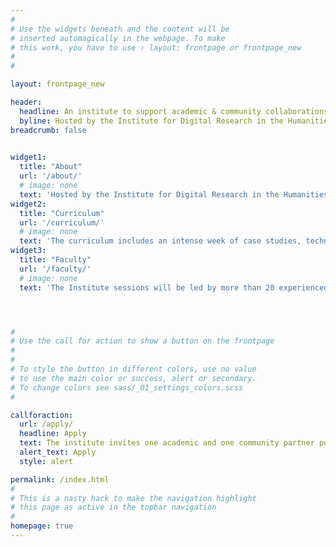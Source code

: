 ```yaml
---
#
# Use the widgets beneath and the content will be
# inserted automagically in the webpage. To make
# this work, you have to use › layout: frontpage or frontpage_new
#
#

layout: frontpage_new 

header:
  headline: An institute to support academic & community collaborations in the digital humanities
  byline: Hosted by the Institute for Digital Research in the Humanities<br>University of Kansas, Lawrence, KS <br>June 6-11, 2022
breadcrumb: false  
 

widget1:
  title: "About"
  url: '/about/'
  # image: none
  text: 'Hosted by the Institute for Digital Research in the Humanities at the University of Kansas, PDHI is intended to foster successful academic-community digital, public-facing humanities projects.'
widget2:
  title: "Curriculum"
  url: '/curriculum/'
  # image: none
  text: 'The curriculum includes an intense week of case studies, technical training, and workshops & discussions intended to strengthen relationships, create sustainable projects, and provide foundational knowledge of tools and methods in the public digital humanities.'
widget3:
  title: "Faculty"
  url: '/faculty/'
  # image: none
  text: 'The Institute sessions will be led by more than 20 experienced academics and community partners, offering a breadth of complementary skill sets and areas of expertise that will provide participants rich opportunities for engagement.'




#
# Use the call for action to show a button on the frontpage
#
#
# To style the button in different colors, use no value
# to use the main color or success, alert or secondary.
# To change colors see sass/_01_settings_colors.scss
#

callforaction:
  url: /apply/
  headline: Apply
  text: The institute invites one academic and one community partner per project. Applications due Monday, January 10, 2022.
  alert_text: Apply
  style: alert

permalink: /index.html
#
# This is a nasty hack to make the navigation highlight
# this page as active in the topbar navigation
#
homepage: true
---
```



<!--
page content
-->